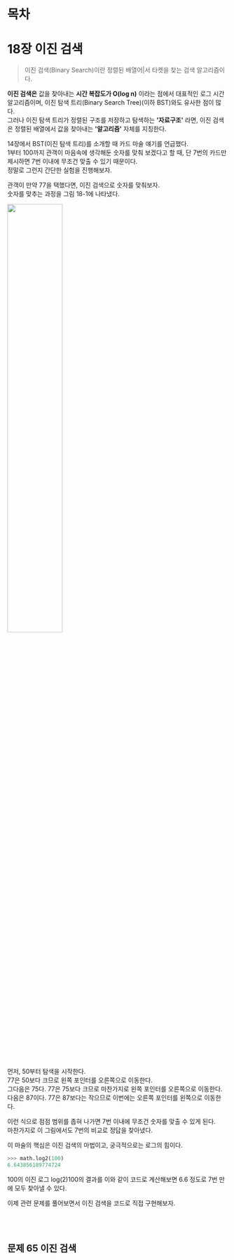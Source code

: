 # 목차

# 18장 이진 검색
> 이진 검색(Binary Search)이란 정렬된 배열어|서 타켓을 찾는 검색 알고리즘이다.

**이진 검색은** 값을 찾아내는 **시간 복잡도가 O(log n)** 이라는 점에서 대표적인 로그 시간 알고리즘이며, 이진 탐색 트리(Binary Search Tree)(이하 BST)와도 유사한 점이 많다.<br>
그러나 이진 탐색 트리가 정렬된 구조를 저장하고 탐색하는 **'자료구조'** 라면, 이진 검색은 정렬된 배열에서 값을 찾아내는 **'알고리즘'** 자체를 지칭한다.

14장에서 BST(이진 탐색 트리)를 소개할 때 카드 마술 얘기를 언급했다.<br>
1부터 100까지 관객이 마음속에 생각해둔 숫자를 맞춰 보겠다고 할 때, 단 7번의 카드만 제시하면 7번 이내에 무조건 맞출 수 있기 때문이다.<br>
정말로 그런지 간단한 실험을 진행해보자.

관객이 만약 77을 택했다면, 이진 검색으로 숫자를 맞춰보자.<br>
숫자를 맞추는 과정을 그림 18-1에 나타냈다.

<img src="https://user-images.githubusercontent.com/55045377/128652708-805b1a1c-1994-492c-b855-0e81d5edb8c7.png" width=50% height=50%>

먼저, 50부터 탐색을 시작한다.<br>
77은 50보다 크므로 왼쪽 포인터를 오른쪽으로 이동한다.<br>
그다음은 75다. 77은 75보다 크므로 마찬가지로 왼쪽 포인터를 오른쪽으로 이동한다.<br>
다음은 87이다. 77은 87보다는 작으므로 이번에는 오른쪽 포인터를 왼쪽으로 이동한다.

이런 식으로 점점 범위를 좁혀 나가면 7번 이내에 무조건 숫자를 맞출 수 있게 된다.<br>
마찬가지로 이 그림에서도 7번의 비교로 정답을 찾아냈다.

이 마술의 핵심은 이진 검색의 마법이고, 궁극적으로는 로그의 힘이다.
```python
>>> math.log2(100)
6.643856189774724
```
100의 이진 로그 log(2)100의 결과를 이와 같이 코드로 계산해보면 6.6 정도로 7번 만에 모두 찾아낼 수 있다.

이제 관련 문제를 풀어보면서 이진 검색을 코드로 직접 구현해보자.

<br><br>

## 문제 65 이진 검색
























